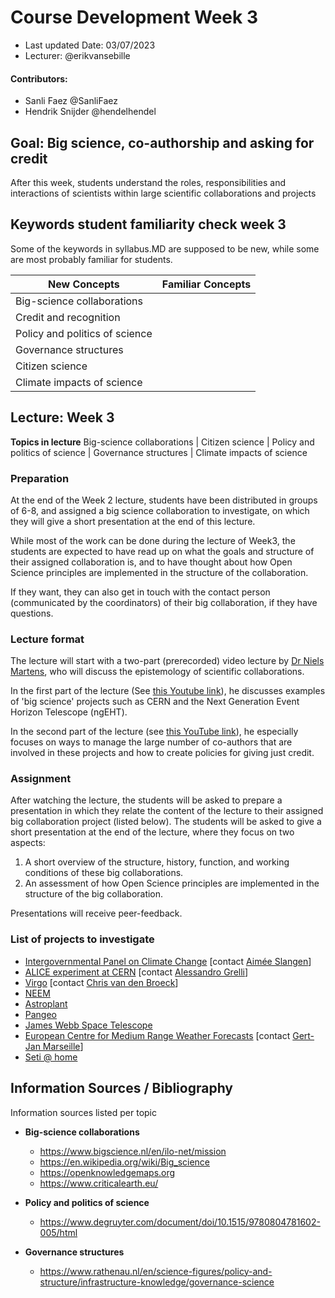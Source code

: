 # Course Development Week 3

+ Last updated Date: 03/07/2023
+ Lecturer:  @erikvansebille

#### Contributors:
+ Sanli Faez @SanliFaez
+ Hendrik Snijder @hendelhendel



## Goal: Big science, co-authorship and asking for credit

After this week, students understand the roles, responsibilities and interactions of scientists within large scientific collaborations and projects

## Keywords student familiarity check week 3
Some of the keywords in syllabus.MD are supposed to be new, while some are most probably familiar for students.

|**New Concepts**|**Familiar Concepts**|
|----------------|---------------|
|Big-science collaborations ||
|Credit and recognition ||
|Policy and politics of science ||
|Governance structures||
|Citizen science ||
|Climate impacts of science||


## Lecture: Week 3
**Topics in lecture**
Big-science collaborations | Citizen science | Policy and politics of science | Governance structures | Climate impacts of science

### Preparation
At the end of the Week 2 lecture, students have been distributed in groups of 6-8, and assigned a big science collaboration to investigate, on which they will give a short presentation at the end of this lecture.

While most of the work can be done during the lecture of Week3, the students are expected to have read up on what the goals and structure of their assigned collaboration is, and to have thought about how Open Science principles are implemented in the structure of the collaboration.

If they want, they can also get in touch with the contact person (communicated by the coordinators) of their big collaboration, if they have questions.

### Lecture format
The lecture will start with a two-part (prerecorded) video lecture by [Dr Niels Martens](https://www.uu.nl/staff/ncmmartens), who will discuss the epistemology of scientific collaborations.

In the first part of the lecture (See [this Youtube link](https://www.youtube.com/watch?v=M1giIxeLuIg)), he discusses examples of 'big science' projects such as CERN and the Next Generation Event Horizon Telescope (ngEHT).

In the second part of the lecture (see [this YouTube link](https://www.youtube.com/watch?v=DRt1uTytWf8)), he especially focuses on ways to manage the large number of co-authors that are involved in these projects and how to create policies for giving just credit.


### Assignment
After watching the lecture, the students will be asked to prepare a presentation in which they relate the content of the lecture to their assigned big collaboration project (listed below). The students will be asked to give a short presentation at the end of the lecture, where they focus on two aspects:
1. A short overview of the structure, history, function, and working conditions of these big collaborations.
2. An assessment of how Open Science principles are implemented in the structure of the big collaboration.

Presentations will receive peer-feedback.

### List of projects to investigate
+ [Intergovernmental Panel on Climate Change](http://ipcc.ch/) [contact [Aimée Slangen](https://www.nioz.nl/en/about/organisation/staff/aimee-slangen)]
+ [ALICE experiment at CERN](https://atlas.cern) [contact [Alessandro Grelli](https://www.uu.nl/staff/AGrelli)]
+ [Virgo](https://www.virgo-gw.eu) [contact [Chris van den Broeck](https://www.uu.nl/staff/cffvandenbroeck1)]
+ [NEEM](https://neem.dk/)
+ [Astroplant](https://www.astroplant.io/)
+ [Pangeo](https://pangeo.io/)
+ [James Webb Space Telescope](https://www.jwst.nasa.gov/)
+ [European Centre for Medium Range Weather Forecasts](https://www.ecmwf.int/) [contact [Gert-Jan Marseille](https://www.linkedin.com/in/gert-jan-marseille-3560a110/)]
+ [Seti @ home](https://setiathome.berkeley.edu/)



## Information Sources / Bibliography
Information sources listed per topic
+ **Big-science collaborations**
  + https://www.bigscience.nl/en/ilo-net/mission
  + https://en.wikipedia.org/wiki/Big_science
  + https://openknowledgemaps.org
  + https://www.criticalearth.eu/

+ **Policy and politics of science**
  + https://www.degruyter.com/document/doi/10.1515/9780804781602-005/html

+ **Governance structures**
  + https://www.rathenau.nl/en/science-figures/policy-and-structure/infrastructure-knowledge/governance-science

